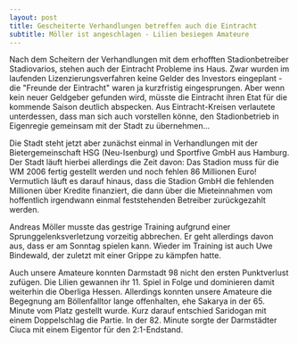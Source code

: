```yaml
---
layout: post
title: Gescheiterte Verhandlungen betreffen auch die Eintracht
subtitle: Möller ist angeschlagen - Lilien besiegen Amateure
---
```


Nach dem Scheitern der Verhandlungen mit dem erhofften Stadionbetreiber Stadiovarios, stehen auch der Eintracht Probleme ins Haus. Zwar wurden im laufenden Lizenzierungsverfahren keine Gelder des Investors eingeplant - die "Freunde der Eintracht" waren ja kurzfristig eingesprungen. Aber wenn kein neuer Geldgeber gefunden wird, müsste die Eintracht ihren Etat für die kommende Saison deutlich abspecken. Aus Eintracht-Kreisen verlautete unterdessen, dass man sich auch vorstellen könne, den Stadionbetrieb in Eigenregie gemeinsam mit der Stadt zu übernehmen...

Die Stadt steht jetzt aber zunächst einmal in Verhandlungen mit der Bietergemeinschaft HSG (Neu-Isenburg) und Sportfive GmbH aus Hamburg. Der Stadt läuft hierbei allerdings die Zeit davon: Das Stadion muss für die WM 2006 fertig gestellt werden und noch fehlen 86 Millionen Euro! Vermutlich läuft es darauf hinaus, dass die Stadion GmbH die fehlenden Millionen über Kredite finanziert, die dann über die Mieteinnahmen vom hoffentlich irgendwann einmal feststehenden Betreiber zurückgezahlt werden.

Andreas Möller musste das gestrige Training aufgrund einer Sprunggelenksverletzung vorzeitig abbrechen. Er geht allerdings davon aus, dass er am Sonntag spielen kann. Wieder im Training ist auch Uwe Bindewald, der zuletzt mit einer Grippe zu kämpfen hatte.

Auch unsere Amateure konnten Darmstadt 98 nicht den ersten Punktverlust zufügen. Die Lilien gewannen ihr 11. Spiel in Folge und dominieren damit weiterhin die Oberliga Hessen. Allerdings konnten unsere Amateure die Begegnung am Böllenfalltor lange offenhalten, ehe Sakarya in der 65. Minute vom Platz gestellt wurde. Kurz darauf entschied Saridogan mit einem Doppelschlag die Partie. In der 82. Minute sorgte der Darmstädter Ciuca mit einem Eigentor für den 2:1-Endstand.
